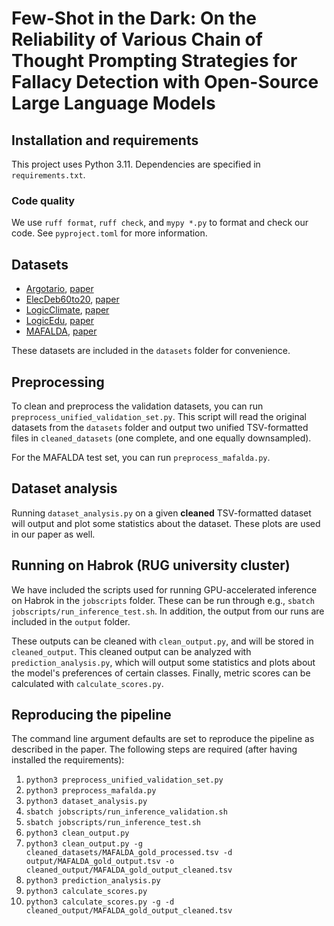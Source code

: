 # Few-Shot in the Dark: On the Reliability of Various Chain of Thought Prompting Strategies for Fallacy Detection with Open-Source Large Language Models

## Installation and requirements
This project uses Python 3.11. Dependencies are specified in `requirements.txt`.

### Code quality
We use `ruff format`, `ruff check`, and `mypy *.py` to format and check our code. See `pyproject.toml` for more information.

## Datasets
- [Argotario](https://github.com/UKPLab/argotario), [paper](https://www.aclweb.org/anthology/D17-2002)
- [ElecDeb60to20](https://github.com/pierpaologoffredo/ElecDeb60to20), [paper](https://aclanthology.org/2023.emnlp-main.684.pdf)
- [LogicClimate](https://github.com/causalNLP/logical-fallacy), [paper](https://arxiv.org/abs/2202.13758)
- [LogicEdu](https://github.com/causalNLP/logical-fallacy), [paper](https://arxiv.org/abs/2202.13758)
- [MAFALDA](https://github.com/ChadiHelwe/MAFALDA), [paper](https://arxiv.org/abs/2311.09761)

These datasets are included in the `datasets` folder for convenience.

## Preprocessing
To clean and preprocess the validation datasets, you can run `preprocess_unified_validation_set.py`. This script will read the original datasets from the `datasets` folder and output two unified TSV-formatted files in `cleaned_datasets` (one complete, and one equally downsampled).

For the MAFALDA test set, you can run `preprocess_mafalda.py`. 

## Dataset analysis
Running `dataset_analysis.py` on a given **cleaned** TSV-formatted dataset will output and plot some statistics about the dataset. These plots are used in our paper as well.

## Running on Habrok (RUG university cluster)
We have included the scripts used for running GPU-accelerated inference on Habrok in the `jobscripts` folder. These can be run through e.g., `sbatch jobscripts/run_inference_test.sh`.
In addition, the output from our runs are included in the `output` folder.

These outputs can be cleaned with `clean_output.py`, and will be stored in `cleaned_output`. 
This cleaned output can be analyzed with `prediction_analysis.py`, which will output some statistics and plots about the model's preferences of certain classes.
Finally, metric scores can be calculated with `calculate_scores.py`.

## Reproducing the pipeline
The command line argument defaults are set to reproduce the pipeline as described in the paper. The following steps are required (after having installed the requirements):
1. `python3 preprocess_unified_validation_set.py`
2. `python3 preprocess_mafalda.py`
3. `python3 dataset_analysis.py`
4. `sbatch jobscripts/run_inference_validation.sh`
5. `sbatch jobscripts/run_inference_test.sh`
6. `python3 clean_output.py`
7. `python3 clean_output.py -g cleaned_datasets/MAFALDA_gold_processed.tsv -d output/MAFALDA_gold_output.tsv -o cleaned_output/MAFALDA_gold_output_cleaned.tsv`
8. `python3 prediction_analysis.py`
8. `python3 calculate_scores.py`
9. `python3 calculate_scores.py -g -d cleaned_output/MAFALDA_gold_output_cleaned.tsv`